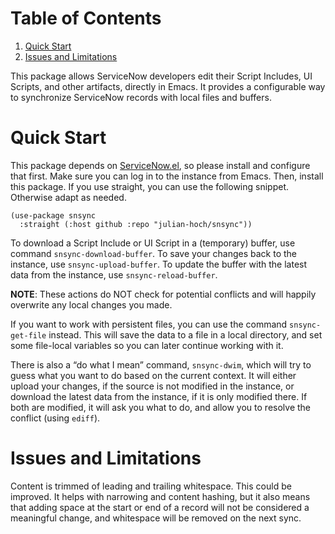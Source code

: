 # Table of Contents

1.  [Quick Start](#org9db3690)
2.  [Issues and Limitations](#org99b1f0c)

This package allows ServiceNow developers edit their Script Includes, UI Scripts, and other artifacts, directly in Emacs. It provides a configurable way to synchronize ServiceNow records with local files and buffers.


<a id="org9db3690"></a>

# Quick Start

This package depends on [ServiceNow.el](https://github.com/julian-hoch/ServiceNow.el), so please install and configure that first. Make sure you can log in to the instance from Emacs. Then, install this package. If you use straight, you can use the following snippet. Otherwise adapt as needed.

```emacs-lisp
(use-package snsync
  :straight (:host github :repo "julian-hoch/snsync"))
```

To download a Script Include or UI Script in a (temporary) buffer, use command `snsync-download-buffer`. To save your changes back to the instance, use `snsync-upload-buffer`. To update the buffer with the latest data from the instance, use `snsync-reload-buffer`.

**NOTE**: These actions do NOT check for potential conflicts and will happily overwrite any local changes you made.

If you want to work with persistent files, you can use the command `snsync-get-file` instead. This will save the data to a file in a local directory, and set some file-local variables so you can later continue working with it.

There is also a “do what I mean” command, `snsync-dwim`, which will try to guess what you want to do based on the current context. It will either upload your changes, if the source is not modified in the instance, or download the latest data from the instance, if it is only modified there. If both are modified, it will ask you what to do, and allow you to resolve the conflict (using `ediff`).


<a id="org99b1f0c"></a>

# Issues and Limitations

Content is trimmed of leading and trailing whitespace. This could be improved. It helps with narrowing and content hashing, but it also means that adding space at the start or end of a record will not be considered a meaningful change, and whitespace will be removed on the next sync.

